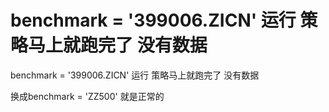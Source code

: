 # benchmark = '399006.ZICN' 运行 策略马上就跑完了 没有数据

benchmark = '399006.ZICN' 运行 策略马上就跑完了 没有数据

换成benchmark = 'ZZ500'  就是正常的